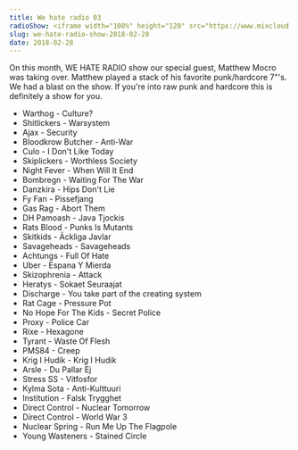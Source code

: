 ```yaml
---
title: We hate radio 03
radioShow: <iframe width="100%" height="120" src="https://www.mixcloud.com/widget/iframe/?hide_cover=1&feed=%2FRedLightRadio%2Fwe-hate-radio-red-light-radio-02-28-2018%2F" frameborder="0" ></iframe>
slug: we-hate-radio-show-2018-02-28
date: 2018-02-28
---
```


On this month, WE HATE RADIO show our special guest, Matthew Mocro was taking over. Matthew played a stack of his favorite punk/hardcore 7"'s. We had a blast on the show. If you're into raw punk and hardcore this is definitely a show for you.

* Warthog - Culture?
* Shitlickers - Warsystem
* Ajax - Security
* Bloodkrow Butcher - Anti-War
* Culo - I Don't Like Today
* Skiplickers - Worthless Society
* Night Fever - When Will It End
* Bombregn - Waiting For The War
* Danzkira - Hips Don't Lie
* Fy Fan - Pissefjang
* Gas Rag - Abort Them
* DH Pamoash - Java Tjockis
* Rats Blood - Punks Is Mutants
* Skitkids - Äckliga Javlar
* Savageheads - Savageheads
* Achtungs - Full Of Hate
* Uber - Espana Y Mierda
* Skizophrenia - Attack
* Heratys - Sokaet Seuraajat
* Discharge - You take part of the creating system
* Rat Cage - Pressure Pot
* No Hope For The Kids - Secret Police
* Proxy - Police Car
* Rixe - Hexagone
* Tyrant - Waste Of Flesh
* PMS84 - Creep
* Krig I Hudik - Krig I Hudik
* Arsle - Du Pallar Ej
* Stress SS - Vitfosfor
* Kylma Sota - Anti-Kulttuuri
* Institution - Falsk Trygghet
* Direct Control - Nuclear Tomorrow
* Direct Control - World War 3
* Nuclear Spring - Run Me Up The Flagpole
* Young Wasteners - Stained Circle
